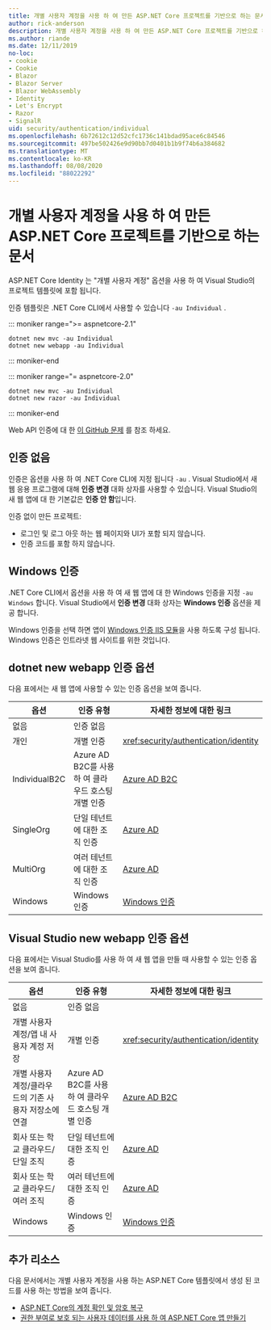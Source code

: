```yaml
---
title: 개별 사용자 계정을 사용 하 여 만든 ASP.NET Core 프로젝트를 기반으로 하는 문서
author: rick-anderson
description: 개별 사용자 계정을 사용 하 여 만든 ASP.NET Core 프로젝트를 기반으로 하는 문서를 검색 합니다.
ms.author: riande
ms.date: 12/11/2019
no-loc:
- cookie
- Cookie
- Blazor
- Blazor Server
- Blazor WebAssembly
- Identity
- Let's Encrypt
- Razor
- SignalR
uid: security/authentication/individual
ms.openlocfilehash: 6b72612c12d52cfc1736c141bdad95ace6c84546
ms.sourcegitcommit: 497be502426e9d90bb7d0401b1b9f74b6a384682
ms.translationtype: MT
ms.contentlocale: ko-KR
ms.lasthandoff: 08/08/2020
ms.locfileid: "88022292"
---
```

# <a name="articles-based-on-aspnet-core-projects-created-with-individual-user-accounts"></a>개별 사용자 계정을 사용 하 여 만든 ASP.NET Core 프로젝트를 기반으로 하는 문서

ASP.NET Core Identity 는 "개별 사용자 계정" 옵션을 사용 하 여 Visual Studio의 프로젝트 템플릿에 포함 됩니다.

인증 템플릿은 .NET Core CLI에서 사용할 수 있습니다 `-au Individual` .

::: moniker range=">= aspnetcore-2.1"

```dotnetcli
dotnet new mvc -au Individual
dotnet new webapp -au Individual
```

::: moniker-end

::: moniker range="= aspnetcore-2.0"

```dotnetcli
dotnet new mvc -au Individual
dotnet new razor -au Individual
```

::: moniker-end

Web API 인증에 대 한 [이 GitHub 문제](https://github.com/dotnet/AspNetCore/issues/5833) 를 참조 하세요.

<a name="no"></a>

## <a name="no-authentication"></a>인증 없음

인증은 옵션을 사용 하 여 .NET Core CLI에 지정 됩니다 `-au` . Visual Studio에서 새 웹 응용 프로그램에 대해 **인증 변경** 대화 상자를 사용할 수 있습니다. Visual Studio의 새 웹 앱에 대 한 기본값은 **인증 안 함**입니다.

인증 없이 만든 프로젝트:

* 로그인 및 로그 아웃 하는 웹 페이지와 UI가 포함 되지 않습니다.
* 인증 코드를 포함 하지 않습니다.

<a name="win"></a>

## <a name="windows-authentication"></a>Windows 인증

.NET Core CLI에서 옵션을 사용 하 여 새 웹 앱에 대 한 Windows 인증을 지정 `-au Windows` 합니다. Visual Studio에서 **인증 변경** 대화 상자는 **Windows 인증** 옵션을 제공 합니다.

Windows 인증을 선택 하면 앱이 [Windows 인증 IIS 모듈](xref:host-and-deploy/iis/modules)을 사용 하도록 구성 됩니다. Windows 인증은 인트라넷 웹 사이트를 위한 것입니다.

## <a name="dotnet-new-webapp-authentication-options"></a>dotnet new webapp 인증 옵션

다음 표에서는 새 웹 앱에 사용할 수 있는 인증 옵션을 보여 줍니다.

| 옵션 | 인증 유형 | 자세한 정보에 대한 링크 |
 | ----------------- | ------------ | ---------- |
| 없음            |  인증 없음 | | 
| 개인      |  개별 인증 | <xref:security/authentication/identity>
| IndividualB2C   |  Azure AD B2C를 사용 하 여 클라우드 호스팅 개별 인증 | [Azure AD B2C](/azure/active-directory-b2c/) |
| SingleOrg       |  단일 테넌트에 대한 조직 인증 | [Azure AD](/azure/active-directory/develop/quickstart-v2-aspnet-core-webapp) |
| MultiOrg        |  여러 테넌트에 대한 조직 인증 | [Azure AD](/azure/active-directory/develop/quickstart-v2-aspnet-core-webapp) |
| Windows         |  Windows 인증 | [Windows 인증](xref:security/authentication/windowsauth)

## <a name="visual-studio-new-webapp-authentication-options"></a>Visual Studio new webapp 인증 옵션

다음 표에서는 Visual Studio를 사용 하 여 새 웹 앱을 만들 때 사용할 수 있는 인증 옵션을 보여 줍니다.

| 옵션 | 인증 유형 | 자세한 정보에 대한 링크 |
 | ----------------- | ------------ | ---------- |
| 없음            |  인증 없음 | | 
| 개별 사용자 계정/앱 내 사용자 계정 저장 |  개별 인증 | <xref:security/authentication/identity> |
| 개별 사용자 계정/클라우드의 기존 사용자 저장소에 연결 |  Azure AD B2C를 사용 하 여 클라우드 호스팅 개별 인증 | [Azure AD B2C](/azure/active-directory-b2c/) |
| 회사 또는 학교 클라우드/단일 조직  |  단일 테넌트에 대한 조직 인증 | [Azure AD](/azure/active-directory/develop/quickstart-v2-aspnet-core-webapp) |
| 회사 또는 학교 클라우드/여러 조직 |  여러 테넌트에 대한 조직 인증 | [Azure AD](/azure/active-directory/develop/quickstart-v2-aspnet-core-webapp) |
| Windows         |  Windows 인증 | [Windows 인증](xref:security/authentication/windowsauth)

## <a name="additional-resources"></a>추가 리소스

다음 문서에서는 개별 사용자 계정을 사용 하는 ASP.NET Core 템플릿에서 생성 된 코드를 사용 하는 방법을 보여 줍니다.

* [ASP.NET Core의 계정 확인 및 암호 복구](xref:security/authentication/accconfirm)
* [권한 부여로 보호 되는 사용자 데이터를 사용 하 여 ASP.NET Core 앱 만들기](xref:security/authorization/secure-data)
